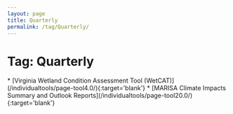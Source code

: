 ```yaml
---
layout: page
title: Quarterly
permalink: /tag/Quarterly/
---
```

<h1>Tag: Quarterly</h1>
* [Virginia Wetland Condition Assessment Tool (WetCAT)](/individualtools/page-tool4.0/){:target='blank'}
* [MARISA Climate Impacts Summary and Outlook Reports](/individualtools/page-tool20.0/){:target='blank'}
